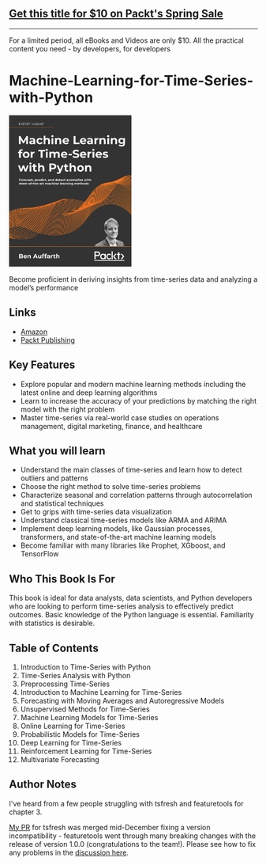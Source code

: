 ## [Get this title for $10 on Packt's Spring Sale](https://www.packt.com/B17577?utm_source=github&utm_medium=packt-github-repo&utm_campaign=spring_10_dollar_2022)
-----
For a limited period, all eBooks and Videos are only $10. All the practical content you need \- by developers, for developers

# Machine-Learning-for-Time-Series-with-Python

[<img src="./.other/cover.png" width="248">](https://www.amazon.com/Machine-Learning-Time-Python-state/dp/1801819629/)

Become proficient in deriving insights from time-series data and analyzing a model’s performance

## Links

* [Amazon](https://www.amazon.com/Machine-Learning-Time-Python-state/dp/1801819629/)
* [Packt Publishing](https://www.packtpub.com/product/machine-learning-for-time-series-with-python/9781801819626)

## Key Features
* Explore popular and modern machine learning methods including the latest online and deep learning algorithms
* Learn to increase the accuracy of your predictions by matching the right model with the right problem
* Master time-series via real-world case studies on operations management, digital marketing, finance, and healthcare

## What you will learn
- Understand the main classes of time-series and learn how to detect outliers and patterns
- Choose the right method to solve time-series problems
- Characterize seasonal and correlation patterns through autocorrelation and statistical techniques
- Get to grips with time-series data visualization
- Understand classical time-series models like ARMA and ARIMA
- Implement deep learning models, like Gaussian processes, transformers, and state-of-the-art machine learning models
- Become familiar with many libraries like Prophet, XGboost, and TensorFlow

## Who This Book Is For
This book is ideal for data analysts, data scientists, and Python developers who are looking to perform time-series analysis to effectively predict outcomes. Basic knowledge of the Python language is essential. Familiarity with statistics is desirable.

## Table of Contents
1. Introduction to Time-Series with Python
2. Time-Series Analysis with Python
3. Preprocessing Time-Series
4. Introduction to Machine Learning for Time-Series
5. Forecasting with Moving Averages and Autoregressive Models
6. Unsupervised Methods for Time-Series
7. Machine Learning Models for Time-Series 
8. Online Learning for Time-Series
9. Probabilistic Models for Time-Series
10. Deep Learning for Time-Series
11. Reinforcement Learning for Time-Series
12. Multivariate Forecasting

## Author Notes

I've heard from a few people struggling with tsfresh and featuretools for chapter 3.

[My PR](https://github.com/blue-yonder/tsfresh/pull/912) for tsfresh was merged mid-December fixing a version incompatibility - featuretools went through many breaking changes with the release of version 1.0.0 (congratulations to the team!). Please see how to fix any problems in the [discussion here](https://github.com/PacktPublishing/Machine-Learning-for-Time-Series-with-Python/issues/2).
